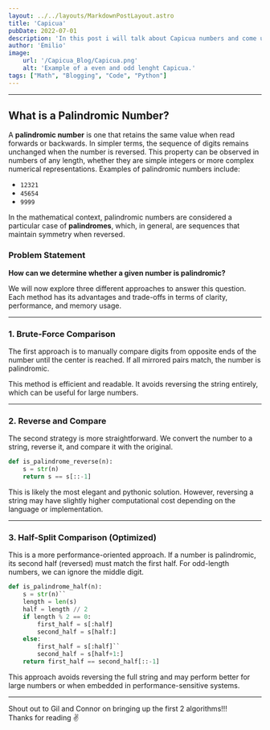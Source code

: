```yaml
---
layout: ../../layouts/MarkdownPostLayout.astro
title: 'Capicua'
pubDate: 2022-07-01
description: 'In this post i will talk about Capicua numbers and come up with an algorithm to try if a givrn number is Capicua.'
author: 'Emilio'
image:
    url: '/Capicua_Blog/Capicua.png'
    alt: 'Example of a even and odd lenght Capicua.'
tags: ["Math", "Blogging", "Code", "Python"]
---
```


---

## What is a Palindromic Number?

A **palindromic number** is one that retains the same value when read forwards or backwards. In simpler terms, the sequence of digits remains unchanged when the number is reversed. This property can be observed in numbers of any length, whether they are simple integers or more complex numerical representations. Examples of palindromic numbers include:

* `12321`
* `45654`
* `9999`

In the mathematical context, palindromic numbers are considered a particular case of **palindromes**, which, in general, are sequences that maintain symmetry when reversed.

### Problem Statement

**How can we determine whether a given number is palindromic?**

We will now explore three different approaches to answer this question. Each method has its advantages and trade-offs in terms of clarity, performance, and memory usage.

---

### 1. Brute-Force Comparison

The first approach is to manually compare digits from opposite ends of the number until the center is reached. If all mirrored pairs match, the number is palindromic.




This method is efficient and readable. It avoids reversing the string entirely, which can be useful for large numbers.

---

### 2. Reverse and Compare

The second strategy is more straightforward. We convert the number to a string, reverse it, and compare it with the original.

```python
def is_palindrome_reverse(n):
    s = str(n)
    return s == s[::-1]
```

This is likely the most elegant and pythonic solution. However, reversing a string may have slightly higher computational cost depending on the language or implementation.

---

### 3. Half-Split Comparison (Optimized)

This is a more performance-oriented approach. If a number is palindromic, its second half (reversed) must match the first half. For odd-length numbers, we can ignore the middle digit.

```python
def is_palindrome_half(n):
    s = str(n)``
    length = len(s)
    half = length // 2
    if length % 2 == 0:
        first_half = s[:half]
        second_half = s[half:]
    else:
        first_half = s[:half]``
        second_half = s[half+1:]
    return first_half == second_half[::-1]
```

This approach avoids reversing the full string and may perform better for large numbers or when embedded in performance-sensitive systems.

---


Shout out to Gil and Connor on bringing up the first 2 algorithms!!! \
Thanks for reading ✌

